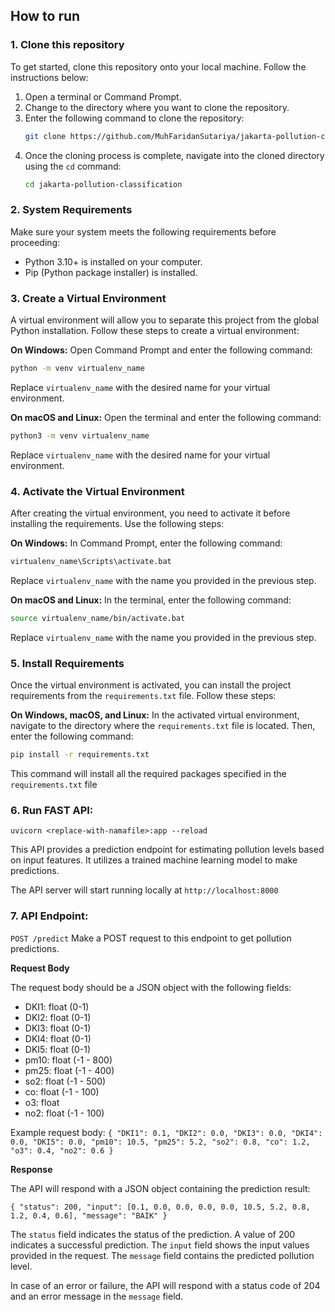 ## How to run

### 1. Clone this repository
To get started, clone this repository onto your local machine. Follow the instructions below:

1. Open a terminal or Command Prompt.
2. Change to the directory where you want to clone the repository.
3. Enter the following command to clone the repository:
   ```bash
   git clone https://github.com/MuhFaridanSutariya/jakarta-pollution-classification.git
   ```
4. Once the cloning process is complete, navigate into the cloned directory using the `cd` command:
   ```bash
   cd jakarta-pollution-classification
   ```

### 2. System Requirements
Make sure your system meets the following requirements before proceeding:
- Python 3.10+ is installed on your computer.
- Pip (Python package installer) is installed.

### 3. Create a Virtual Environment
A virtual environment will allow you to separate this project from the global Python installation. Follow these steps to create a virtual environment:

**On Windows:**
Open Command Prompt and enter the following command:
```bash
python -m venv virtualenv_name
```
Replace `virtualenv_name` with the desired name for your virtual environment.

**On macOS and Linux:**
Open the terminal and enter the following command:
```bash
python3 -m venv virtualenv_name
```
Replace `virtualenv_name` with the desired name for your virtual environment.

### 4. Activate the Virtual Environment
After creating the virtual environment, you need to activate it before installing the requirements. Use the following steps:

**On Windows:**
In Command Prompt, enter the following command:
```bash
virtualenv_name\Scripts\activate.bat
```
Replace `virtualenv_name` with the name you provided in the previous step.

**On macOS and Linux:**
In the terminal, enter the following command:
```bash
source virtualenv_name/bin/activate.bat
```
Replace `virtualenv_name` with the name you provided in the previous step.

### 5. Install Requirements
Once the virtual environment is activated, you can install the project requirements from the `requirements.txt` file. Follow these steps:

**On Windows, macOS, and Linux:**
In the activated virtual environment, navigate to the directory where the `requirements.txt` file is located. Then, enter the following command:
```bash
pip install -r requirements.txt
```
This command will install all the required packages specified in the `requirements.txt` file

### 6. Run FAST API:

``uvicorn <replace-with-namafile>:app --reload``

This API provides a prediction endpoint for estimating pollution levels based on input features. It utilizes a trained machine learning model to make predictions.

The API server will start running locally at `http://localhost:8000`

### 7. API Endpoint:

`POST /predict`
Make a POST request to this endpoint to get pollution predictions.

<b>Request Body</b>

The request body should be a JSON object with the following fields:

- DKI1: float (0-1)
- DKI2: float (0-1)
- DKI3: float (0-1)
- DKI4: float (0-1)
- DKI5: float (0-1)
- pm10: float (-1 - 800)
- pm25: float (-1 - 400)
- so2: float (-1 - 500)
- co: float (-1 - 100)
- o3: float
- no2: float (-1 - 100)

Example request body:
`
{
    "DKI1": 0.1,
    "DKI2": 0.0,
    "DKI3": 0.0,
    "DKI4": 0.0,
    "DKI5": 0.0,
    "pm10": 10.5,
    "pm25": 5.2,
    "so2": 0.8,
    "co": 1.2,
    "o3": 0.4,
    "no2": 0.6
}
`

<b>Response</b>

The API will respond with a JSON object containing the prediction result:

`
{
    "status": 200,
    "input": [0.1, 0.0, 0.0, 0.0, 0.0, 10.5, 5.2, 0.8, 1.2, 0.4, 0.6],
    "message": "BAIK"
}
`

The `status` field indicates the status of the prediction. A value of 200 indicates a successful prediction. The `input` field shows the input values provided in the request. The `message` field contains the predicted pollution level.

In case of an error or failure, the API will respond with a status code of 204 and an error message in the `message` field.




